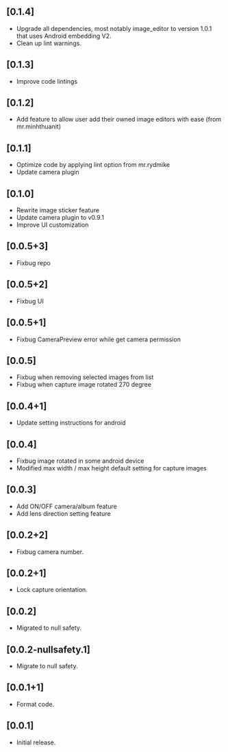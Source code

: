 ## [0.1.4]

* Upgrade all dependencies, most notably image_editor to version 1.0.1 
  that uses Android embedding V2.
* Clean up lint warnings. 

## [0.1.3]

* Improve code lintings

## [0.1.2]

* Add feature to allow user add their owned image editors with ease (from mr.minhthuanit)

## [0.1.1]

* Optimize code by applying lint option from mr.rydmike
* Update camera plugin

## [0.1.0]

* Rewrite image sticker feature
* Update camera plugin to v0.9.1
* Improve UI customization

## [0.0.5+3]

* Fixbug repo

## [0.0.5+2]

* Fixbug UI

## [0.0.5+1]

* Fixbug CameraPreview error while get camera permission

## [0.0.5]

* Fixbug when removing selected images from list
* Fixbug when capture image rotated 270 degree

## [0.0.4+1]

* Update setting instructions for android

## [0.0.4]

* Fixbug image rotated in some android device
* Modified max width / max height default setting for capture images

## [0.0.3]

* Add ON/OFF camera/album feature
* Add lens direction setting feature

## [0.0.2+2]

* Fixbug camera number.

## [0.0.2+1]

* Lock capture orientation.

## [0.0.2]

* Migrated to null safety.

## [0.0.2-nullsafety.1]

* Migrate to null safety.

## [0.0.1+1]

* Format code.

## [0.0.1]

* Initial release.
